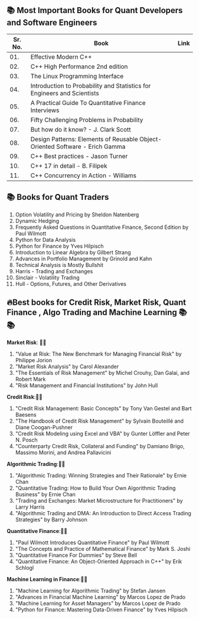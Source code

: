 ## 📚 Most Important Books for Quant Developers and Software Engineers


| Sr. No. | Book | Link |
| --------|------|-----|
| 01. | Effective Modern C++ |
| 02. | C++ High Performance 2nd edition |
| 03. | The Linux Programming Interface |
| 04. | Introduction to Probability and Statistics for Engineers and Scientists |
| 05. | A Practical Guide To Quantitative Finance Interviews |
| 06. | Fifty Challenging Problems in Probability |
| 07. | But how do it know?  - J. Clark Scott |
| 08. | Design Patterns:  Elements of Reusable Object-Oriented Software - Erich Gamma |
| 09. | C++ Best practices - Jason Turner |
| 10. | C++ 17 in detail - B. Filipek |
| 11. | C++ Concurrency in Action - Williams |  

## 📚 Books for Quant Traders 

1. Option Volatility and Pricing by Sheldon Natenberg
2. Dynamic Hedging
3. Frequently Asked Questions in Quantitative Finance, Second Edition by Paul Wilmott
4. Python for Data Analysis
5. Python for Finance by Yves Hilpisch
6. Introduction to Linear Algebra by Gilbert Strang
7. Advances in Portfolio Management by Grinold and Kahn
8. Technical Analysis is Mostly Bullshit
9. Harris - Trading and Exchanges
10. Sinclair - Volatility Trading
11. Hull - Options, Futures, and Other Derivatives


## 🔥Best books for Credit Risk, Market Risk, Quant Finance , Algo Trading and Machine Learning 📚📚

**Market Risk**: 🎯🎯
1. "Value at Risk: The New Benchmark for Managing Financial Risk" by Philippe Jorion
2. "Market Risk Analysis" by Carol Alexander
3. "The Essentials of Risk Management" by Michel Crouhy, Dan Galai, and Robert Mark
4. "Risk Management and Financial Institutions" by John Hull

**Credit Risk**:🎯🎯
1. "Credit Risk Management: Basic Concepts" by Tony Van Gestel and Bart Baesens
2. "The Handbook of Credit Risk Management" by Sylvain Bouteillé and Diane Coogan-Pushner
3. "Credit Risk Modeling using Excel and VBA" by Gunter Löffler and Peter N. Posch
4. "Counterparty Credit Risk, Collateral and Funding" by Damiano Brigo, Massimo Morini, and Andrea Pallavicini

**Algorithmic Trading**:🎯🎯
1. "Algorithmic Trading: Winning Strategies and Their Rationale" by Ernie Chan
2. "Quantitative Trading: How to Build Your Own Algorithmic Trading Business" by Ernie Chan
3. "Trading and Exchanges: Market Microstructure for Practitioners" by Larry Harris
4. "Algorithmic Trading and DMA: An Introduction to Direct Access Trading Strategies" by Barry Johnson

**Quantitative Finance**:🎯🎯
1. "Paul Wilmott Introduces Quantitative Finance" by Paul Wilmott
2. "The Concepts and Practice of Mathematical Finance" by Mark S. Joshi
3. "Quantitative Finance For Dummies" by Steve Bell
4. "Quantitative Finance: An Object-Oriented Approach in C++" by Erik Schlogl

**Machine Learning in Finance**:🎯🎯
1. "Machine Learning for Algorithmic Trading" by Stefan Jansen
2. "Advances in Financial Machine Learning" by Marcos Lopez de Prado
3. "Machine Learning for Asset Managers" by Marcos Lopez de Prado
4. "Python for Finance: Mastering Data-Driven Finance" by Yves Hilpisch
